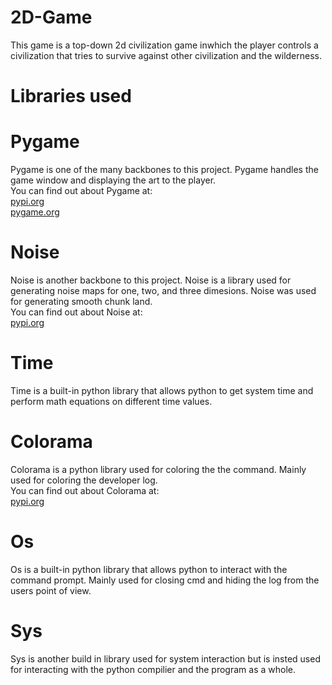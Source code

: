 
# 2D-Game
This game is a top-down 2d civilization game inwhich the player controls a
civilization that tries to survive against other civilization and 
the wilderness.

# Libraries used
# Pygame
Pygame is one of the many backbones to this project. Pygame handles the game window
and displaying the art to the player.\
You can find out about Pygame at:\
[pypi.org](https://pypi.org/project/pygame/)\
[pygame.org](https://pygame.org/)
# Noise
Noise is another backbone to this project. Noise is a library used for generating
noise maps for one, two, and three dimesions. Noise was used for generating smooth
chunk land.\
You can find out about Noise at:\
[pypi.org](https://pypi.org/project/noise/)
# Time
Time is a built-in python library that allows python to get system time and perform
math equations on different time values.
# Colorama
Colorama is a python library used for coloring the the command. Mainly used for coloring the
developer log.\
You can find out about Colorama at:\
[pypi.org](https://pypi.org/project/colorama/)
# Os
Os is a built-in python library that allows python to interact with the command prompt.
Mainly used for closing cmd and hiding the log from the users point of view.
# Sys
Sys is another build in library used for system interaction but is insted used for
interacting with the python compilier and the program as a whole.

